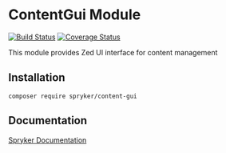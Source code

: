 # ContentGui Module
[![Build Status](https://travis-ci.org/spryker/content-gui.svg)](https://travis-ci.org/spryker/content-gui)
[![Coverage Status](https://coveralls.io/repos/github/spryker/content-gui/badge.svg)](https://coveralls.io/github/spryker/content-gui)

This module provides Zed UI interface for content management

## Installation

```
composer require spryker/content-gui
```

## Documentation

[Spryker Documentation](https://academy.spryker.com/developing_with_spryker/module_guide/modules.html)
